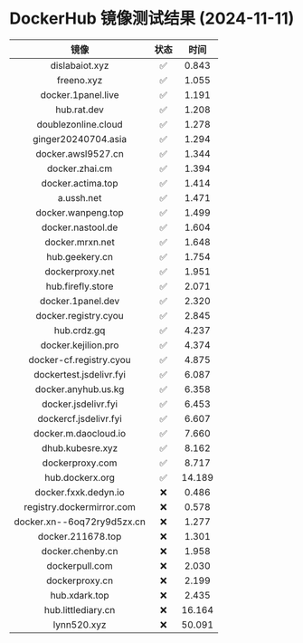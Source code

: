 # DockerHub 镜像测试结果 (2024-11-11)

|  镜像  |  状态  |  时间  |
| :----: | :----: | :----: |
| dislabaiot.xyz | ✅ | 0.843 |
| freeno.xyz | ✅ | 1.055 |
| docker.1panel.live | ✅ | 1.191 |
| hub.rat.dev | ✅ | 1.208 |
| doublezonline.cloud | ✅ | 1.278 |
| ginger20240704.asia | ✅ | 1.294 |
| docker.awsl9527.cn | ✅ | 1.344 |
| docker.zhai.cm | ✅ | 1.394 |
| docker.actima.top | ✅ | 1.414 |
| a.ussh.net | ✅ | 1.471 |
| docker.wanpeng.top | ✅ | 1.499 |
| docker.nastool.de | ✅ | 1.604 |
| docker.mrxn.net | ✅ | 1.648 |
| hub.geekery.cn | ✅ | 1.754 |
| dockerproxy.net | ✅ | 1.951 |
| hub.firefly.store | ✅ | 2.071 |
| docker.1panel.dev | ✅ | 2.320 |
| docker.registry.cyou | ✅ | 2.845 |
| hub.crdz.gq | ✅ | 4.237 |
| docker.kejilion.pro | ✅ | 4.374 |
| docker-cf.registry.cyou | ✅ | 4.875 |
| dockertest.jsdelivr.fyi | ✅ | 6.087 |
| docker.anyhub.us.kg | ✅ | 6.358 |
| docker.jsdelivr.fyi | ✅ | 6.453 |
| dockercf.jsdelivr.fyi | ✅ | 6.607 |
| docker.m.daocloud.io | ✅ | 7.660 |
| dhub.kubesre.xyz | ✅ | 8.162 |
| dockerproxy.com | ✅ | 8.717 |
| hub.dockerx.org | ✅ | 14.189 |
| docker.fxxk.dedyn.io | ❌ | 0.486 |
| registry.dockermirror.com | ❌ | 0.578 |
| docker.xn--6oq72ry9d5zx.cn | ❌ | 1.277 |
| docker.211678.top | ❌ | 1.301 |
| docker.chenby.cn | ❌ | 1.958 |
| dockerpull.com | ❌ | 2.030 |
| dockerproxy.cn | ❌ | 2.199 |
| hub.xdark.top | ❌ | 2.435 |
| hub.littlediary.cn | ❌ | 16.164 |
| lynn520.xyz | ❌ | 50.091 |
